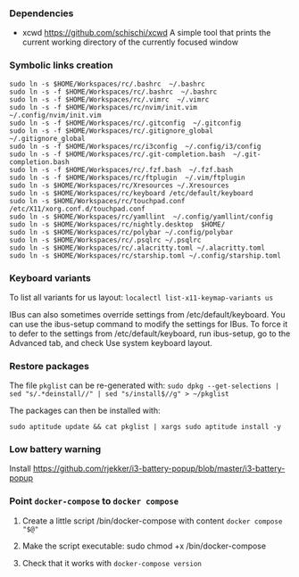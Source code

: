 ### Dependencies

- xcwd https://github.com/schischi/xcwd
A simple tool that prints the current working directory of the currently focused window 

### Symbolic links creation

```
sudo ln -s $HOME/Workspaces/rc/.bashrc  ~/.bashrc
sudo ln -s -f $HOME/Workspaces/rc/.bashrc  ~/.bashrc
sudo ln -s -f $HOME/Workspaces/rc/.vimrc  ~/.vimrc
sudo ln -s -f $HOME/Workspaces/rc/nvim/init.vim ~/.config/nvim/init.vim
sudo ln -s -f $HOME/Workspaces/rc/.gitconfig  ~/.gitconfig
sudo ln -s -f $HOME/Workspaces/rc/.gitignore_global  ~/.gitignore_global
sudo ln -s -f $HOME/Workspaces/rc/i3config  ~/.config/i3/config
sudo ln -s -f $HOME/Workspaces/rc/.git-completion.bash  ~/.git-completion.bash
sudo ln -s -f $HOME/Workspaces/rc/.fzf.bash  ~/.fzf.bash
sudo ln -s -f $HOME/Workspaces/rc/ftplugin  ~/.vim/ftplugin
sudo ln -s $HOME/Workspaces/rc/Xresources ~/.Xresources
sudo ln -s $HOME/Workspaces/rc/keyboard /etc/default/keyboard
sudo ln -s $HOME/Workspaces/rc/touchpad.conf  /etc/X11/xorg.conf.d/touchpad.conf
sudo ln -s $HOME/Workspaces/rc/yamllint  ~/.config/yamllint/config
sudo ln -s $HOME/Workspaces/rc/nightly.desktop  $HOME/
sudo ln -s $HOME/Workspaces/rc/polybar ~/.config/polybar
sudo ln -s $HOME/Workspaces/rc/.psqlrc ~/.psqlrc
sudo ln -s $HOME/Workspaces/rc/.alacritty.toml ~/.alacritty.toml
sudo ln -s $HOME/Workspaces/rc/starship.toml ~/.config/starship.toml

```

### Keyboard variants
To list all variants for us layout: `localectl list-x11-keymap-variants us`

IBus can also sometimes override settings from /etc/default/keyboard. You can use the ibus-setup command to modify the settings for IBus. To force it to defer to the settings from /etc/default/keyboard, run ibus-setup, go to the Advanced tab, and check Use system keyboard layout.

### Restore packages
The file `pkglist` can be re-generated with:
```sudo dpkg --get-selections | sed "s/.*deinstall//" | sed "s/install$//g" > ~/pkglist```

The packages can then be installed with:
```
sudo aptitude update && cat pkglist | xargs sudo aptitude install -y
```

### Low battery warning
Install https://github.com/rjekker/i3-battery-popup/blob/master/i3-battery-popup


### Point `docker-compose` to `docker compose`

1. Create a little script /bin/docker-compose
with content `docker compose "$@"`

2. Make the script executable: sudo chmod +x /bin/docker-compose

3. Check that it works with `docker-compose version`

